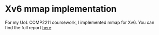 # Xv6 mmap implementation
For my UoL COMP2211 coursework, I implemented mmap for Xv6. You can find the full report [here](https://github.com/raka-gunarto/xv6-mmap/blob/riscv/report.pdf)